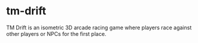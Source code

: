 # tm-drift
TM Drift is an isometric 3D arcade racing game where players race against other players or NPCs for the first place.
